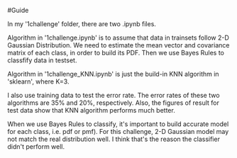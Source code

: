 #Guide

In my '1challenge' folder, there are two .ipynb files.

Algorithm in '1challenge.ipynb' is to assume that data in trainsets follow 2-D Gaussian Distribution. We need to estimate the mean vector and covariance matrix of each class, in order to build its PDF. Then we use Bayes Rules to classfify data in testset.

Algorithm in '1challenge_KNN.ipynb' is just the build-in KNN algorithm in 'sklearn', where K=3.

I also use training data to test the error rate. The error rates of these two algorithms are 35% and 20%, respectively. Also, the figures of result for test data show that KNN algorithm performs much better. 

When we use Bayes Rules to classify, it's important to build accurate model for each class, i.e. pdf or pmf). For this challenge, 2-D Gaussian model may not match the real distribution well. I think that's the reason the classifier didn't perform well.
